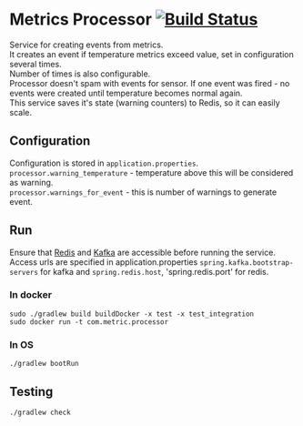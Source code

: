 # Metrics Processor [![Build Status](https://travis-ci.org/comtihon/metric_processor.svg?branch=master)](https://travis-ci.org/comtihon/metric_processor)
Service for creating events from metrics.  
It creates an event if temperature metrics exceed value, set in configuration several times.  
Number of times is also configurable.  
Processor doesn't spam with events for sensor. If one event was fired - no events were created
until temperature becomes normal again.  
This service saves it's state (warning counters) to Redis, so it can easily scale.

## Configuration
Configuration is stored in `application.properties`.  
`processor.warning_temperature` - temperature above this will be considered as warning.    
`processor.warnings_for_event` - this is number of warnings to generate event. 

## Run
Ensure that [Redis](https://redis.io/) and [Kafka](https://kafka.apache.org/) 
are accessible before running the service.  
Access urls are specified in application.properties `spring.kafka.bootstrap-servers` 
for kafka and `spring.redis.host`, 'spring.redis.port' for redis.

### In docker

    sudo ./gradlew build buildDocker -x test -x test_integration
    sudo docker run -t com.metric.processor

### In OS

    ./gradlew bootRun
    
## Testing
    
    ./gradlew check
